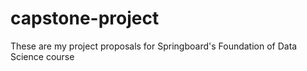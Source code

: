 # capstone-project
These are my project proposals for Springboard's Foundation of Data Science course
